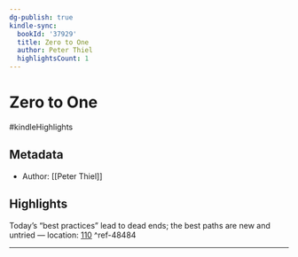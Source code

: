 ```yaml
---
dg-publish: true
kindle-sync:
  bookId: '37929'
  title: Zero to One
  author: Peter Thiel
  highlightsCount: 1
---
```


# Zero to One

#kindleHighlights

## Metadata
* Author: [[Peter Thiel]]

## Highlights
Today’s “best practices” lead to dead ends; the best paths are new and untried — location: [110]() ^ref-48484

---
